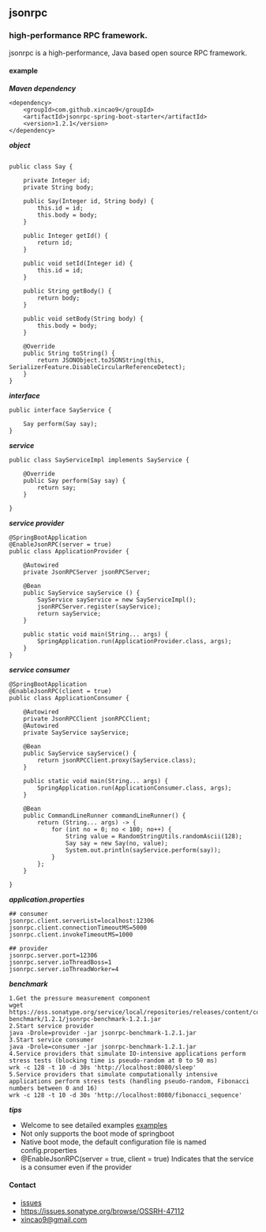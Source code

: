 ## jsonrpc

### high-performance RPC framework. 


jsonrpc is a high-performance, Java based open source RPC framework. 

#### example

**_Maven dependency_**

```
<dependency>
    <groupId>com.github.xincao9</groupId>
    <artifactId>jsonrpc-spring-boot-starter</artifactId>
    <version>1.2.1</version>
</dependency>
```

**_object_**

```

public class Say {

    private Integer id;
    private String body;

    public Say(Integer id, String body) {
        this.id = id;
        this.body = body;
    }

    public Integer getId() {
        return id;
    }

    public void setId(Integer id) {
        this.id = id;
    }

    public String getBody() {
        return body;
    }

    public void setBody(String body) {
        this.body = body;
    }

    @Override
    public String toString() {
        return JSONObject.toJSONString(this, SerializerFeature.DisableCircularReferenceDetect);
    }
}
```

**_interface_**

```
public interface SayService {

    Say perform(Say say);
}
```

**_service_**

```
public class SayServiceImpl implements SayService {

    @Override
    public Say perform(Say say) {
        return say;
    }

}
```

**_service provider_**

```
@SpringBootApplication
@EnableJsonRPC(server = true)
public class ApplicationProvider {

    @Autowired
    private JsonRPCServer jsonRPCServer;

    @Bean
    public SayService sayService () {
        SayService sayService = new SayServiceImpl();
        jsonRPCServer.register(sayService);
        return sayService;
    }

    public static void main(String... args) {
        SpringApplication.run(ApplicationProvider.class, args);
    }
}
```

**_service consumer_**

```
@SpringBootApplication
@EnableJsonRPC(client = true)
public class ApplicationConsumer {

    @Autowired
    private JsonRPCClient jsonRPCClient;
    @Autowired
    private SayService sayService;

    @Bean
    public SayService sayService() {
        return jsonRPCClient.proxy(SayService.class);
    }

    public static void main(String... args) {
        SpringApplication.run(ApplicationConsumer.class, args);
    }

    @Bean
    public CommandLineRunner commandLineRunner() {
        return (String... args) -> {
            for (int no = 0; no < 100; no++) {
                String value = RandomStringUtils.randomAscii(128);
                Say say = new Say(no, value);
                System.out.println(sayService.perform(say));
            }
        };
    }

}
```
**_application.properties_**

```
## consumer
jsonrpc.client.serverList=localhost:12306
jsonrpc.client.connectionTimeoutMS=5000
jsonrpc.client.invokeTimeoutMS=1000

## provider
jsonrpc.server.port=12306
jsonrpc.server.ioThreadBoss=1
jsonrpc.server.ioThreadWorker=4
```

**_benchmark_**

```
1.Get the pressure measurement component
wget https://oss.sonatype.org/service/local/repositories/releases/content/com/github/xincao9/jsonrpc-benchmark/1.2.1/jsonrpc-benchmark-1.2.1.jar
2.Start service provider
java -Drole=provider -jar jsonrpc-benchmark-1.2.1.jar
3.Start service consumer
java -Drole=consumer -jar jsonrpc-benchmark-1.2.1.jar
4.Service providers that simulate IO-intensive applications perform stress tests (blocking time is pseudo-random at 0 to 50 ms)
wrk -c 128 -t 10 -d 30s 'http://localhost:8080/sleep'
5.Service providers that simulate computationally intensive applications perform stress tests (handling pseudo-random, Fibonacci numbers between 0 and 16)
wrk -c 128 -t 10 -d 30s 'http://localhost:8080/fibonacci_sequence'
```

**_tips_**

* Welcome to see detailed examples [examples](https://github.com/xincao9/jsonrpc/tree/master/jsonrpc-sample)
* Not only supports the boot mode of springboot
* Native boot mode, the default configuration file is named config.properties
* @EnableJsonRPC(server = true, client = true) Indicates that the service is a consumer even if the provider

#### Contact

* [issues](https://github.com/xincao9/jsonrpc/issues)
* https://issues.sonatype.org/browse/OSSRH-47112
* xincao9@gmail.com
